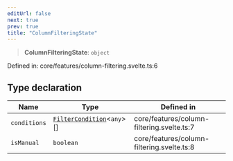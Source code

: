 ```yaml
---
editUrl: false
next: true
prev: true
title: "ColumnFilteringState"
---
```


> **ColumnFilteringState**: `object`

Defined in: core/features/column-filtering.svelte.ts:6

## Type declaration

| Name | Type | Defined in |
| ------ | ------ | ------ |
| <a id="conditions"></a> `conditions` | [`FilterCondition`](/api/interfaces/filtercondition/)\<`any`\>[] | core/features/column-filtering.svelte.ts:7 |
| <a id="ismanual"></a> `isManual` | `boolean` | core/features/column-filtering.svelte.ts:8 |
